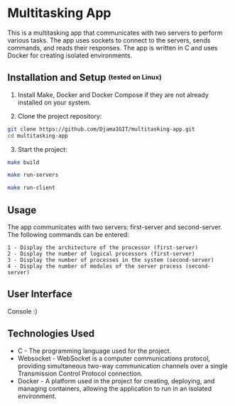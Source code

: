 # Multitasking App

This is a multitasking app that communicates with two servers to perform various tasks. The app uses sockets to connect to the servers, sends commands, and reads their responses. The app is written in C and uses Docker for creating isolated environments.

## Installation and Setup <sup><sub>(tested on Linux)</sub></sup>

1. Install Make, Docker and Docker Compose if they are not already installed on your system.

2. Clone the project repository:

```bash
git clone https://github.com/Djama1GIT/multitasking-app.git
cd multitasking-app
```
3. Start the project:

```bash
make build
```

```bash
make run-servers
```

```bash
make run-client
```

## Usage

The app communicates with two servers: first-server and second-server. The following commands can be entered:

    1 - Display the architecture of the processor (first-server)
    2 - Display the number of logical processors (first-server)
    3 - Display the number of processes in the system (second-server)
    4 - Display the number of modules of the server process (second-server)

## User Interface

Console :)

## Technologies Used

- C - The programming language used for the project.
- Websocket - WebSocket is a computer communications protocol, providing simultaneous two-way communication channels over a single Transmission Control Protocol connection.
- Docker - A platform used in the project for creating, deploying, and managing containers, allowing the application to run in an isolated environment.
